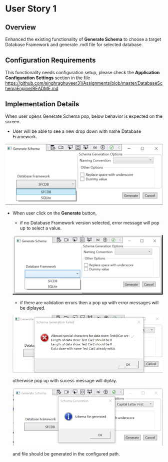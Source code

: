 # User Story 1
## Overview
Enhanced the existing functionality of **Generate Schema** to choose a target Database Framework and generate .mdl file for selected database.

## Configuration Requirements
This functionality needs configuration setup, please check the **Application Configuration Settings** section in the file
https://github.com/singhraghuveer31/Assignments/blob/master/DatabaseSchemaEngine/README.md

## Implementation Details
When user opens Generate Schema pop, below behavior is expected on the screen.
- User will be able to see a new drop down with name Database Framework.

![](Images/DatabaseFramework.png)

- When user click on the **Generate** button,

	- if no Database Framework version selected, error message will pop up to select a value.
	
	![](Images/FrameworkSelectPopup.png)

	- if there are validation errors then a pop up with error messages will be diplayed.

	![](Images/ErrorPopup.png)
    
    otherwise pop up with sucess message will diplay.
	
	![](Images/SuccessPopup.png)
  
    and file should be generated in the configured path.
